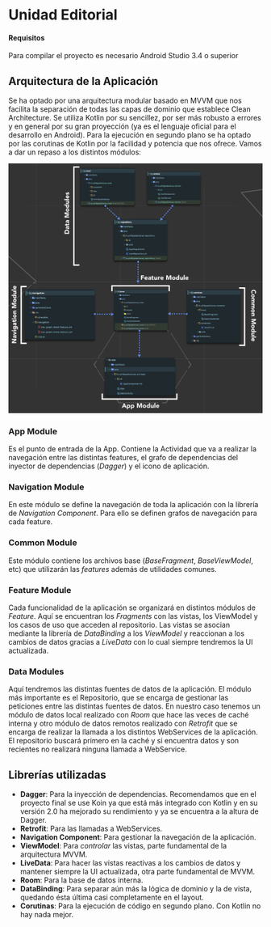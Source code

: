 # Unidad Editorial

#### Requisitos

Para compilar el proyecto es necesario Android Studio 3.4 o superior

## Arquitectura de la Aplicación

Se ha optado por una arquitectura modular basado en MVVM que nos facilita la separación de todas las capas de dominio que establece Clean Architecture. Se utiliza Kotlin por su sencillez, por ser más robusto a errores y en general por su gran proyección (ya es el lenguaje oficial para el desarrollo en Android). Para la ejecución en segundo plano se ha optado por las corutinas de Kotlin por la facilidad y potencia que nos ofrece. Vamos a dar un repaso a los distintos módulos:

![](.README_images/app_architecture.png)

### App Module

Es el punto de entrada de la App. Contiene la Actividad que va a realizar la navegación entre las distintas features, el grafo de dependencias del inyector de dependencias (_Dagger_) y el icono de aplicación.

### Navigation Module

En este módulo se define la navegación de toda la aplicación con la librería de _Navigation Component_. Para ello se definen grafos de navegación para cada feature.

### Common Module

Este módulo contiene los archivos base (_BaseFragment_, _BaseViewModel_, etc) que utilizarán las _features_ además de utilidades comunes.

### Feature Module

Cada funcionalidad de la aplicación se organizará en distintos módulos de _Feature_. Aquí se encuentran los _Fragments_ con las vistas, los ViewModel y los casos de uso que acceden al repositorio. Las vistas se asocian mediante la librería de _DataBinding_ a los _ViewModel_ y reaccionan a los cambios de datos gracias a _LiveData_ con lo cual siempre tendremos la UI actualizada.

### Data Modules

Aquí tendremos las distintas fuentes de datos de la aplicación. El módulo más importante es el Repositorio, que se encarga de gestionar las peticiones entre las distintas fuentes de datos. En nuestro caso tenemos un módulo de datos local realizado con _Room_ que hace las veces de caché interna y otro módulo de datos remotos realizado con _Retrofit_ que se encarga de realizar la llamada a los distintos WebServices de la aplicación. El repositorio buscará primero en la caché y si encuentra datos y son recientes no realizará ninguna llamada a WebService.

## Librerías utilizadas

- __Dagger__: Para la inyección de dependencias. Recomendamos que en el proyecto final se use Koin ya que está más integrado con Kotlin y en su versión 2.0 ha mejorado su rendimiento y ya se encuentra a la altura de Dagger.
- __Retrofit__: Para las llamadas a WebServices.
- __Navigation Component__: Para gestionar la navegación de la aplicación.
- __ViewModel__: Para _controlar_ las vistas, parte fundamental de la arquitectura MVVM.
- __LiveData__: Para hacer las vistas reactivas a los cambios de datos y mantener siempre la UI actualizada, otra parte fundamental de MVVM.
- __Room__: Para la base de datos interna.
- __DataBinding__: Para separar aún más la lógica de dominio y la de vista, quedando ésta última casi completamente en el layout.
- __Corutinas__: Para la ejecución de código en segundo plano. Con Kotlin no hay nada mejor.